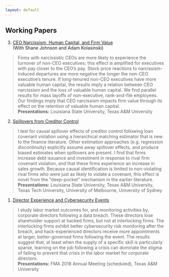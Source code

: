 ```yaml
---
layout: default
---
```


## Working Papers

3. [CEO Narcissism, Human Capital, and Firm Value](https://papers.ssrn.com/abstract=3209882)<br/>
  (With Shane Johnson and Adam Kolasinski)
> Firms with narcissistic CEOs are more likely to experience the turnover of non-CEO executives; this effect is amplified for executives with pay closer to the CEO’s pay. Stock price reactions to narcissism-induced departures are more negative the longer the non-CEO executive’s tenure. If long-tenured non-CEO executives have more valuable human capital, the results imply a relation between CEO narcissism and the loss of valuable human capital. We find parallel results for mass layoffs of non-executive, rank-and-file employees. Our findings imply that CEO narcissism impacts firm value through its effect on the retention of valuable human capital.<br/><b>Presentations:</b> Louisiana State University, Texas A&M University

2. [Spillovers from Creditor Control](https://papers.ssrn.com/sol3/papers.cfm?abstract_id=2866505)
> I test for causal spillover effects of creditor control following loan covenant violation using a hierarchical matching estimator that is new to the finance literature. Other estimation approaches (e.g. regression discontinuity) explicitly assume away spillover effects, and produce biased estimates when spillovers are present. I find that firms increase debt issuance and investment in response to rival firm covenant violation, and that these firms experience an increase in sales growth. Because causal identification is limited to non-violating rival firms who were just as likely to violate a covenant, this effect is novel from the "deep-pocket" mechanism in the earlier literature.<br/><b>Presentations:</b> Louisiana State University, Texas A&M University, Texas Tech University, University of Melbourne, University of Sydney

1. [Director Experience and Cybersecurity Events](https://papers.ssrn.com/sol3/papers.cfm?abstract_id=3077632)
> I study labor market outcomes for, and monitoring activities by, corporate directors following a data breach.  These directors lose shareholder support at hacked firms, but not at interlocking firms.  The interlocking firms exhibit better cybersecurity risk monitoring after the breach, and hack-experienced directors receive more appointments at larger, better-governed firms following the event.  The results suggest that, at least when the supply of a specific skill is particularly sparse, learning on the job following a crisis can dominate the stigma of failing to prevent that crisis in the labor market for corporate directors.<br/><b>Presentations:</b> FMA 2018 Annual Meeting (scheduled), Texas A&M University
